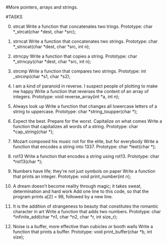 #More pointers, arrays and strings.

#TASKS

0. strcat
Write a function that concatenates two trings.
Prototype: char *_strcat(char *dest, char *src);

1. strncat
Write a function that concatenates two strings.
Prototype: char *_strncat(char *dest, char *src, int n);

2. strncpy
Write a function that copies a string.
Prototype: char *_strncpy(char *dest, char *src, int n);

3. strcmp
Write a function that compares two strings.
Prototype: int _strcmp(char *s1, char *s2);

4. I am a kind of paranoid in reverse. I suspect people of plotting to make me happy
Write a function that reverses the content of an array of integers.
Prototype: void reverse_array(int *a, int n);


5. Always look up
Write a function that changes all lowercase letters of a string to uppercase.
Prototype: char *string_toupper(char *);

6. Expect the best. Prepare for the worst. Capitalize on what comes
Write a function that capitalizes all words of a string.
Prototype: char *cap_string(char *);

7. Mozart composed his music not for the elite, but for everybody
Write a function that encodes a string into 1337.
Prototype: char *leet(char *);

8. rot13
Write a function that encodes a string using rot13.
Prototype: char *rot13(char *);

9. Numbers have life; they're not just symbols on paper
Write a function that prints an integer.
Prototype: void print_number(int n);

10. A dream doesn't become reality through magic; it takes sweat, determination and hard work
Add one line to this code, so that the program prints a[2] = 98, followed by a new line.

11. It is the addition of strangeness to beauty that constitutes the romantic character in art
Write a function that adds two numbers.
Prototype: char *infinite_add(char *n1, char *n2, char *r, int size_r);

12. Noise is a buffer, more effective than cubicles or booth walls
Write a function that prints a buffer.
Prototype: void print_buffer(char *b, int size);
